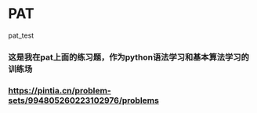 # PAT
pat_test
### 这是我在pat上面的练习题，作为python语法学习和基本算法学习的训练场
### https://pintia.cn/problem-sets/994805260223102976/problems
